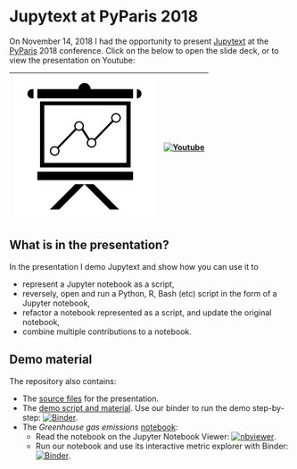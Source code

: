 # Jupytext at PyParis 2018

On November 14, 2018 I had the opportunity to present  [Jupytext](https://github.com/mwouts/jupytext/blob/master/README.md) at the [PyParis](http://pyparis.org/) 2018 conference.
Click on the below to open the slide deck, or to view the presentation on Youtube:

| [![Slide deck](img/presentation.png)](https://mwouts.github.io/jupytext_pyparis_2018/slides/Jupytext.html) | [![Youtube ](https://img.youtube.com/vi/y-VEZenk824/0.jpg)](https://www.youtube.com/watch?v=y-VEZenk824) |
| --- | --- |

## What is in the presentation?

In the presentation I demo Jupytext and show how you can use it to
- represent a Jupyter notebook as a script,
- reversely, open and run a Python, R, Bash (etc) script in the form of a Jupyter notebook,
- refactor a notebook represented as a script, and update the original notebook,
- combine multiple contributions to a notebook.

## Demo material

The repository also contains:
- The [source files](https://github.com/mwouts/jupytext_pyparis_2018/tree/master/slides) for the presentation.
- The [demo script and material](https://github.com/mwouts/jupytext_pyparis_2018/tree/master/demo). Use our binder to run the demo step-by-step:
[![Binder](https://mybinder.org/badge_logo.svg)](https://mybinder.org/v2/gh/mwouts/jupytext_pyparis_2018/master?filepath=demo).
- The _Greenhouse gas emissions_ [notebook](https://github.com/mwouts/jupytext_pyparis_2018/tree/master/notebook):
  - Read the notebook on the Jupyter Notebook Viewer: [![nbviewer](https://img.shields.io/badge/view%20on-nbviewer-orange.svg)](https://nbviewer.jupyter.org/github/mwouts/jupytext_pyparis_2018/blob/master/notebook/Greenhouse_gas_emissions.ipynb).
  - Run our notebook and use its interactive metric explorer with Binder:
[![Binder](https://mybinder.org/badge_logo.svg)](https://mybinder.org/v2/gh/mwouts/jupytext_pyparis_2018/master?filepath=Greenhouse_gas_emissions.ipynb).
